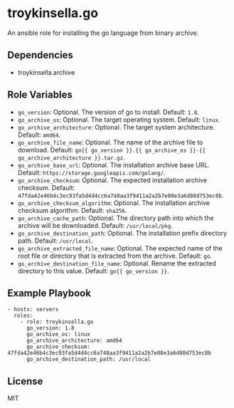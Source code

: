 troykinsella.go
===============

An ansible role for installing the go language from binary archive.

Dependencies
------------

* troykinsella.archive

Role Variables
--------------

* `go_version`: Optional. The version of go to install. Default: `1.8`.
* `go_archive_os`: Optional. The target operating system. Default: `linux`.
* `go_archive_architecture`: Optional. The target system architecture. Default: `amd64`.
* `go_archive_file_name`: Optional. The name of the archive file to download. Default: `go{{ go_version }}.{{ go_archive_os }}-{{ go_archive_architecture }}.tar.gz`.
* `go_archive_base_url`: Optional. The installation archive base URL. Default: `https://storage.googleapis.com/golang/`.
* `go_archive_checksum`: Optional. The expected installation archive checksum. Default: `47fda42e46b4c3ec93fa5d4d4cc6a748aa3f9411a2a2b7e08e3a6d80d753ec8b`.
* `go_archive_checksum_algorithm`: Optional. The installation archive checksum algorithm. Default: `sha256`.
* `go_archive_cache_path`: Optional. The directory path into which the archive will be downloaded. Default: `/usr/local/pkg`.
* `go_archive_destination_path`: Optional. The installation prefix directory path. Default: `/usr/local`.
* `go_archive_extracted_file_name`: Optional. The expected name of the root file or directory that is extracted from the archive. Default: `go`.
* `go_archive_destination_file_name`: Optional. Rename the extracted directory to this value. Default: `go{{ go_version }}`.

Example Playbook
----------------

    - hosts: servers
      roles:
        - role: troykinsella.go
          go_version: 1.8
          go_archive_os: linux
          go_archive_architecture: amd64
          go_archive_checksum: 47fda42e46b4c3ec93fa5d4d4cc6a748aa3f9411a2a2b7e08e3a6d80d753ec8b
          go_archive_destination_path: /usr/local

License
-------

MIT
